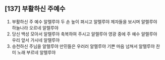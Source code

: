 ## [137] 부활하신 주예수

1) 부활하신 주 예수 알렐루야 두 손 높이 펴시고 알렐루야 제자들을 보시며 알렐루야 하늘나라 오르네 알렐루야
2) 당신 백성 모아서 알렐루야 축복하여 주시고 알렐루야 영광 중에 주 예수 알렐루야 우리 앞서 가시네 알렐루야
3) 승천하신 주님을 알렐루야 만민들은 우러러 알렐루야 기쁜 마음 넘쳐서 알렐루야 찬미 노래 부르네 알렐루야
